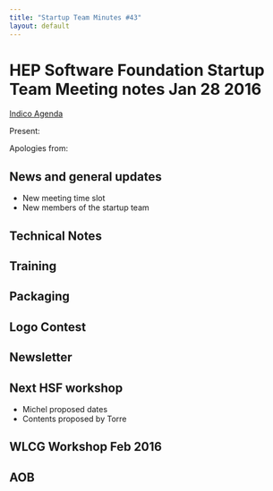 ```yaml
---
title: "Startup Team Minutes #43"
layout: default
---
```


# HEP Software Foundation Startup Team Meeting notes Jan 28 2016

[Indico Agenda](https://indico.cern.ch/event/491344/)

Present:

Apologies from:

## News and general updates
- New meeting time slot
- New members of the startup team

## Technical Notes

## Training

## Packaging

## Logo Contest

## Newsletter

## Next HSF workshop
- Michel proposed dates
- Contents proposed by Torre

## WLCG Workshop Feb 2016

## AOB

